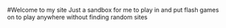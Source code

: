 #Welcome to my site
Just a sandbox for me to play in and put flash games on to play anywhere without finding random sites

